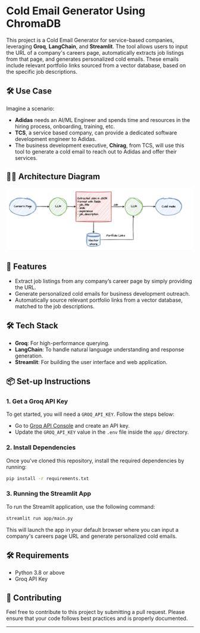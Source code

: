 
# Cold Email Generator Using ChromaDB

This project is a Cold Email Generator for service-based companies, leveraging **Groq**, **LangChain**, and **Streamlit**. The tool allows users to input the URL of a company's careers page, automatically extracts job listings from that page, and generates personalized cold emails. These emails include relevant portfolio links sourced from a vector database, based on the specific job descriptions.

## 🛠️ Use Case
Imagine a scenario:
- **Adidas** needs an AI/ML Engineer and spends time and resources in the hiring process, onboarding, training, etc.
- **TCS**, a service based company, can provide a dedicated software development engineer to Adidas.
- The business development executive, **Chirag**, from TCS, will use this tool to generate a cold email to reach out to Adidas and offer their services.

## 🧑‍💻 Architecture Diagram
![Architecture Diagram](architecture.png)

## 🚀 Features
- Extract job listings from any company’s career page by simply providing the URL.
- Generate personalized cold emails for business development outreach.
- Automatically source relevant portfolio links from a vector database, matched to the job descriptions.

## 🛠️ Tech Stack
- **Groq**: For high-performance querying.
- **LangChain**: To handle natural language understanding and response generation.
- **Streamlit**: For building the user interface and web application.

## 📦 Set-up Instructions

### 1. Get a Groq API Key
To get started, you will need a `GROQ_API_KEY`. Follow the steps below:
- Go to [Groq API Console](https://console.groq.com/keys) and create an API key.
- Update the `GROQ_API_KEY` value in the `.env` file inside the `app/` directory.

### 2. Install Dependencies
Once you've cloned this repository, install the required dependencies by running:

```bash
pip install -r requirements.txt
```

### 3. Running the Streamlit App
To run the Streamlit application, use the following command:

```bash
streamlit run app/main.py
```

This will launch the app in your default browser where you can input a company's careers page URL and generate personalized cold emails.

## 🛠️ Requirements
- Python 3.8 or above
- Groq API Key

## 🤝 Contributing
Feel free to contribute to this project by submitting a pull request. Please ensure that your code follows best practices and is properly documented.

---
